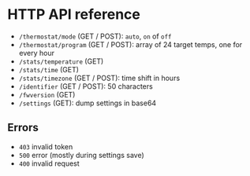 # HTTP API reference

- `/thermostat/mode` (GET / POST): `auto`, `on` of `off`
- `/thermostat/program` (GET / POST): array of 24 target temps, one for every hour
- `/stats/temperature` (GET)
- `/stats/time` (GET)
- `/stats/timezone` (GET / POST): time shift in hours
- `/identifier` (GET / POST): 50 characters
- `/fwversion` (GET)
- `/settings` (GET): dump settings in base64

## Errors
- `403` invalid token
- `500` error (mostly during settings save)
- `400` invalid request
